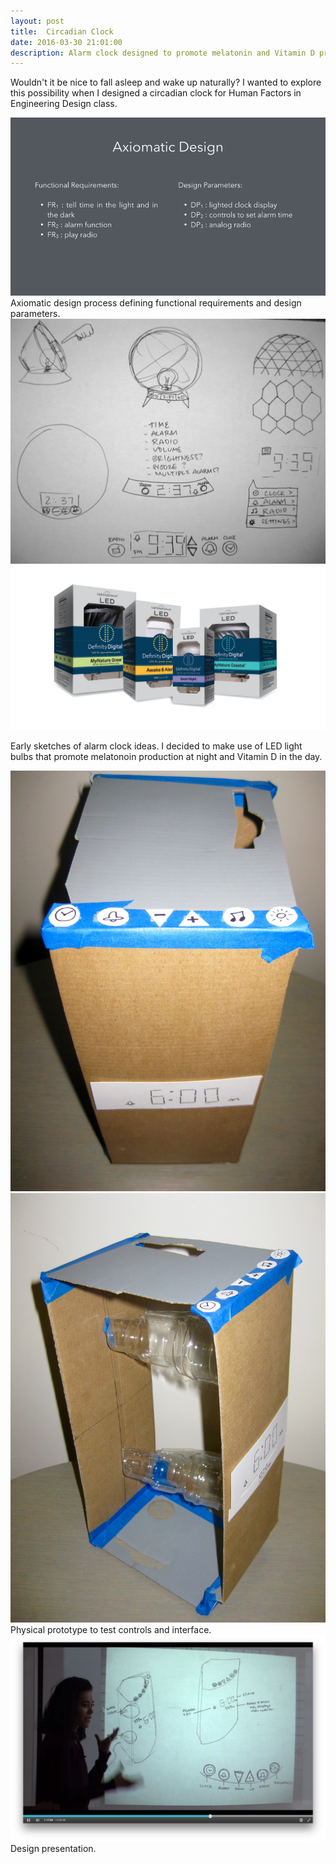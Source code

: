 ```yaml
---
layout: post
title:  Circadian Clock
date: 2016-03-30 21:01:00
description: Alarm clock designed to promote melatonin and Vitamin D production to aid sleep/wake cycles
---
```

Wouldn't it be nice to fall asleep and wake up naturally? I wanted to explore this possibility when I designed a circadian clock for Human Factors in Engineering Design class.

<div class="img_row">
	<img class="col three" src="/img/clock-axiom.png">
</div>
<div class="col three caption">
	Axiomatic design process defining functional requirements and design parameters. 

<div class="img_row">
	<img class="col two" src="/img/clock-sketch-2.jpg">
	<img class="col one" src="/img/light-bulbs.jpg">
</div>

Early sketches of alarm clock ideas. I decided to make use of LED light bulbs that promote melatonoin production at night and Vitamin D in the day.

<div class="img_row">
	<img class="col two" src="/img/clock-prototype-2.jpg">
	<img class="col one" src="/img/clock-prototype.jpg">
</div>
Physical prototype to test controls and interface.

<div class="img_row">
	<img class="col three" src="/img/clock-presentation.png">
</div>
Design presentation.